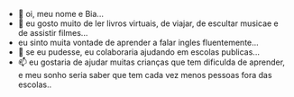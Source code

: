 - 👋 oi, meu nome e Bia...
- 👀 eu gosto muito de ler livros virtuais, de viajar, de escultar musicae e de assistir filmes...
-   eu sinto muita vontade de aprender a falar ingles fluentemente...
- 💞️ se eu pudesse, eu colaboraria ajudando em escolas publicas...
- 📫 eu gostaria de ajudar muitas crianças que tem dificulda de aprender, e meu sonho seria saber que tem cada vez menos pessoas fora das escolas..
